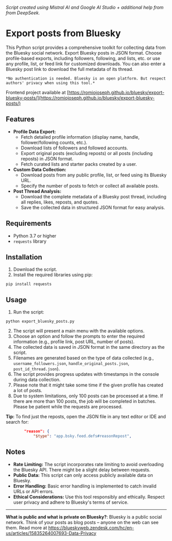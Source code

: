 _Script created using Mistral AI and Google AI Studio + additional help from from DeepSeek._

# Export posts from Bluesky
This Python script provides a comprehensive toolkit for collecting data from the Bluesky social network. Export Bluesky posts in JSON format. Choose profile-based exports, including followers, following, and lists, etc. or use any profile, list, or feed link for customized downloads. You can also enter a Bluesky post link to download the full metadata of its thread. 

`*No authentication is needed. Bluesky is an open platform. But respect authors' privacy when using this tool.*`

Frontend project available at [https://romiojoseph.github.io/bluesky/export-bluesky-posts/](https://romiojoseph.github.io/bluesky/export-bluesky-posts/)

## Features
* **Profile Data Export:**
	* Fetch detailed profile information (display name, handle, follower/following counts, etc.).
	* Download lists of followers and followed accounts.
	* Export original posts (excluding reposts) or all posts (including reposts) in JSON format.
	* Fetch curated lists and starter packs created by a user.
* **Custom Data Collection:** 
	* Download posts from any public profile, list, or feed using its Bluesky URL.
	* Specify the number of posts to fetch or collect all available posts.
* **Post Thread Analysis:**
	* Download the complete metadata of a Bluesky post thread, including all replies, likes, reposts, and quotes.
	* Save the collected data in structured JSON format for easy analysis.

## Requirements

- Python 3.7 or higher
- `requests` library

## Installation

1. Download the script.
2. Install the required libraries using pip:

`pip install requests`

## Usage

1. Run the script:

`python export_bluesky_posts.py`

2. The script will present a main menu with the available options.
3. Choose an option and follow the prompts to enter the required information (e.g., profile link, post URL, number of posts).
4. The collected data is saved in JSON format in the same directory as the script.
5. Filenames are generated based on the type of data collected (e.g., `username_followers.json`, `handle_original_posts.json`, `post_id_thread.json`).
6. The script provides progress updates with timestamps in the console during data collection.
7. Please note that it might take some time if the given profile has created a lot of posts. 
8. Due to system limitations, only 100 posts can be processed at a time. If there are more than 100 posts, the job will be completed in batches. Please be patient while the requests are processed.

**Tip:** To find just the reposts, open the JSON file in any text editor or IDE and search for:

``` JSON
        "reason": {
            "$type": "app.bsky.feed.defs#reasonRepost",
```

## Notes

* **Rate Limiting:** The script incorporates rate limiting to avoid overloading the Bluesky API. There might be a slight delay between requests.
* **Public Data:** This script can only access publicly available data on Bluesky.
* **Error Handling:** Basic error handling is implemented to catch invalid URLs or API errors.
* **Ethical Considerations:** Use this tool responsibly and ethically. Respect user privacy and adhere to Bluesky's terms of service.


---

**What is public and what is private on Bluesky?**: Bluesky is a public social network. Think of your posts as blog posts – anyone on the web can see them. Read more at https://blueskyweb.zendesk.com/hc/en-us/articles/15835264007693-Data-Privacy